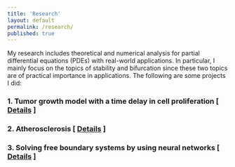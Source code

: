 ```yaml
---
title: 'Research'
layout: default
permalink: /research/
published: true
---
```


My research includes theoretical and numerical analysis for partial differential equations (PDEs) with real-world applications. In particular, I mainly focus on the topics of stability and bifurcation since these two topics are of practical importance in applications. The following are some projects I did:


### 1. Tumor growth model with a time delay in cell proliferation [ <a href="{{site.baseurl}}/project1">Details</a> ]


### 2. Atherosclerosis [ <a href="{{site.baseurl}}/project2">Details</a> ]


### 3. Solving free boundary systems by using neural networks [ <a href="{{site.baseurl}}/project3">Details</a> ]
